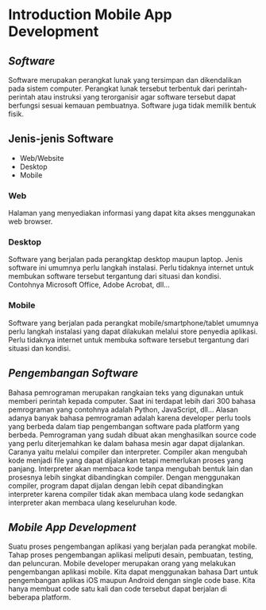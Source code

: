 # Introduction Mobile App Development
## _Software_




Software merupakan perangkat lunak yang tersimpan dan dikendalikan pada sistem computer. Perangkat lunak tersebut terbentuk dari perintah-perintah atau instruksi yang terorganisir agar software tersebut dapat berfungsi sesuai kemauan pembuatnya. Software juga tidak memilik bentuk fisik.



## Jenis-jenis Software

- Web/Website
- Desktop
- Mobile
### Web
Halaman yang menyediakan informasi yang dapat kita akses menggunakan web browser. 
### Desktop
Software yang berjalan pada perangktap desktop maupun laptop. Jenis software ini umumnya perlu langkah instalasi. Perlu tidaknya internet untuk membukan software tersebut tergantung dari situasi dan kondisi. Contohnya Microsoft Office, Adobe Acrobat, dll…
### Mobile
Software yang berjalan pada perangkat mobile/smartphone/tablet umumnya perlu langkah instalasi yang dapat dilakukan melalui store penyedia aplikasi. Perlu tidaknya internet untuk membuka software tersebut tergantung dari situasi dan kondisi. 

## _Pengembangan Software_
Bahasa pemrograman merupakan rangkaian teks yang digunakan untuk memberi perintah kepada computer. Saat ini terdapat lebih dari 300 bahasa pemrograman yang contohnya adalah Python, JavaScript, dll… Alasan adanya banyak bahasa pemrograman adalah karena developer perlu tools yang berbeda dalam tiap pengembangan software pada platform yang berbeda.
Pemrograman yang sudah dibuat akan menghasilkan source code yang perlu diterjemahkan ke dalam bahasa mesin agar dapat dijalankan. Caranya yaitu melalui compiler dan interpreter. Compiler akan mengubah kode menjadi file yang dapat dijalankan tetapi memerlukan proses yang panjang. Interpreter akan membaca kode tanpa mengubah bentuk lain dan prosesnya lebih singkat dibandingkan compiler. Dengan menggunakan compiler, program dapat dijalan dengan lebih cepat dibandingkan interpreter karena compiler tidak akan membaca ulang kode sedangkan interpreter akan membaca ulang keseluruhan kode.
## _Mobile App Development_
Suatu proses pengembangan aplikasi yang berjalan pada perangkat mobile. Tahap proses pengembangan aplikasi meliputi desain, pembuatan, testing, dan peluncuran. Mobile developer merupakan orang yang melakukan pengembangan aplikasi mobile. 
Kita dapat menggunakan bahasa Dart untuk pengembangan aplikas iOS maupun Android dengan single code base. Kita hanya membuat code satu kali dan code tersebut dapat berjalan di beberapa platform.



